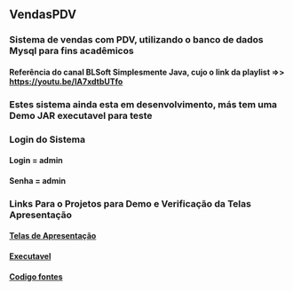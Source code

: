 ## VendasPDV
### Sistema de vendas com PDV, utilizando o banco de dados Mysql para fins acadêmicos

#### Referência do canal BLSoft Simplesmente Java, cujo o link da playlist =>> https://youtu.be/IA7xdtbUTfo

### Estes sistema ainda esta em desenvolvimento, más tem uma Demo JAR executavel para teste
### Login do Sistema
#### Login = admin
#### Senha = admin
 
 ### Links Para o Projetos para Demo e Verificação da Telas Apresentação
 #### [Telas de Apresentação](https://github.com/israel206/VendasPDV/tree/main/Telas-Cadastros-Vendas-PDV)
 #### [Executavel](https://github.com/israel206/VendasPDV/tree/main/vendaBL-exe)
 #### [Codigo fontes](https://github.com/israel206/VendasPDV/tree/main/VendasBL-Codigo)
